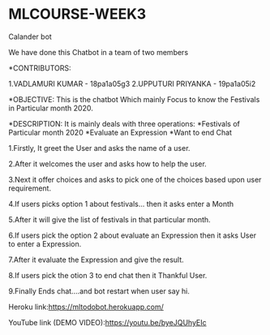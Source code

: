 # MLCOURSE-WEEK3
Calander bot 

We have done this Chatbot in a team of two members 

*CONTRIBUTORS:

1.VADLAMURI KUMAR - 18pa1a05g3
2.UPPUTURI PRIYANKA  - 19pa1a05i2

*OBJECTIVE:
This is the chatbot Which mainly Focus to know the Festivals in Particular month 2020.

*DESCRIPTION: 
It is mainly deals with three operations:
*Festivals of Particular month 2020
*Evaluate an Expression
*Want to end Chat

1.Firstly, It greet the User and asks the name of a user.

2.After it welcomes the user and asks how to help the user.

3.Next it offer choices and asks to pick one of the choices based upon user requirement.

4.If users picks option 1 about festivals... then it asks enter a Month 

5.After it will give the list of festivals in that particular month. 

6.If users pick the option 2 about evaluate an Expression then it asks User to enter a Expression.

7.After it evaluate the Expression and give the result. 

8.If users pick the otion 3 to end chat then it Thankful User. 

9.Finally Ends chat....and bot  restart when user say hi.

Heroku link:https://mltodobot.herokuapp.com/

YouTube link (DEMO VIDEO):https://youtu.be/byeJQUhyEIc




